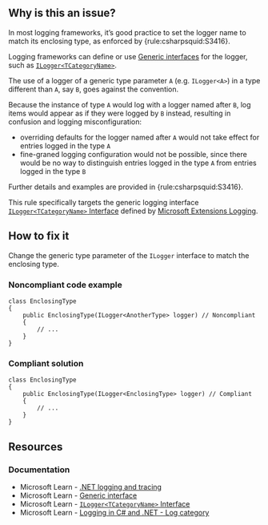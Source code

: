 ## Why is this an issue?

In most logging frameworks, it’s good practice to set the logger name to match its enclosing type, as enforced by {rule:csharpsquid:S3416}.

Logging frameworks can define or use [Generic interfaces](https://learn.microsoft.com/en-us/dotnet/standard/generics/interfaces) for the
logger, such as [`ILogger<TCategoryName>`](https://learn.microsoft.com/en-us/dotnet/api/microsoft.extensions.logging.ilogger-1).

The use of a logger of a generic type parameter `A` (e.g. `ILogger<A>`) in a type different than `A`, say
`B`, goes against the convention.

Because the instance of type `A` would log with a logger named after `B`, log items would appear as if they were logged by
`B` instead, resulting in confusion and logging misconfiguration:

- overriding defaults for the logger named after `A` would not take effect for entries logged in the type `A`
- fine-graned logging configuration would not be possible, since there would be no way to distinguish entries logged in the type `A`
  from entries logged in the type `B`

Further details and examples are provided in {rule:csharpsquid:S3416}.

This rule specifically targets the generic logging interface [`ILogger<TCategoryName>` Interface](https://learn.microsoft.com/en-us/dotnet/api/microsoft.extensions.logging.ilogger-1)
defined by [Microsoft Extensions Logging](https://learn.microsoft.com/en-us/dotnet/core/extensions/logging).

## How to fix it

Change the generic type parameter of the `ILogger` interface to match the enclosing type.

### Noncompliant code example

    class EnclosingType
    {
        public EnclosingType(ILogger<AnotherType> logger) // Noncompliant
        {
            // ...
        }
    }

### Compliant solution

    class EnclosingType
    {
        public EnclosingType(ILogger<EnclosingType> logger) // Compliant
        {
            // ...
        }
    }

## Resources

### Documentation

- Microsoft Learn - [.NET logging and tracing](https://learn.microsoft.com/en-us/dotnet/core/diagnostics/logging-tracing)
- Microsoft Learn - [Generic interface](https://learn.microsoft.com/en-us/dotnet/standard/generics/interfaces)
- Microsoft Learn - [`ILogger<TCategoryName>` Interface](https://learn.microsoft.com/en-us/dotnet/api/microsoft.extensions.logging.ilogger-1)
- Microsoft Learn - [Logging in C# and
  .NET - Log category](https://learn.microsoft.com/en-us/dotnet/core/extensions/logging?tabs=command-line#log-category)